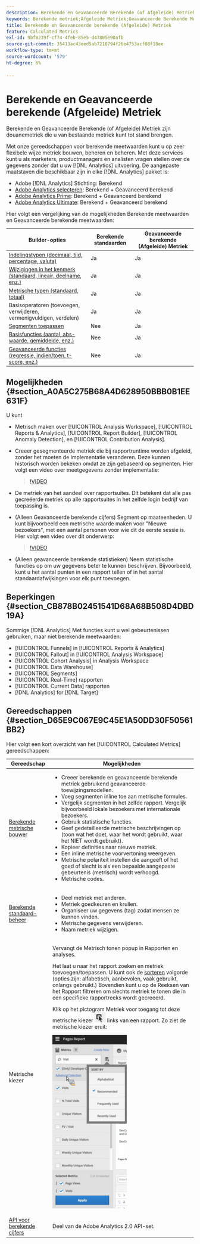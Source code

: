 ```yaml
---
description: Berekende en Geavanceerde Berekende (of Afgeleide) Metriek zijn douanemetriek die u van bestaande metriek kunt tot stand brengen.
keywords: Berekende metriek;Afgeleide Metriek;Geavanceerde Berekende Metriek
title: Berekende en Geavanceerde berekende (Afgeleide) Metriek
feature: Calculated Metrics
exl-id: 9bf8239f-cf74-4feb-85e5-d47805e90afb
source-git-commit: 35413ac43eed5ab7218794f26e4753acf08f18ee
workflow-type: tm+mt
source-wordcount: '579'
ht-degree: 6%

---
```


# Berekende en Geavanceerde berekende (Afgeleide) Metriek

Berekende en Geavanceerde Berekende (of Afgeleide) Metriek zijn douanemetriek die u van bestaande metriek kunt tot stand brengen.

Met onze gereedschappen voor berekende meetwaarden kunt u op zeer flexibele wijze metriek bouwen, beheren en beheren. Met deze services kunt u als marketers, productmanagers en analisten vragen stellen over de gegevens zonder dat u uw [!DNL Analytics] uitvoering. De aangepaste maatstaven die beschikbaar zijn in elke [!DNL Analytics] pakket is:

* Adobe [!DNL Analytics] Stichting: Berekend
* [Adobe Analytics selecteren](https://www.adobe.com/nl/data-analytics-cloud/analytics/select.html): Berekend + Geavanceerd berekend
* [Adobe Analytics Prime](https://www.adobe.com/nl/data-analytics-cloud/analytics/prime.html): Berekend + Geavanceerd berekend
* [Adobe Analytics Ultimate](https://www.adobe.com/nl/data-analytics-cloud/analytics/ultimate.html): Berekend + Geavanceerd berekend

Hier volgt een vergelijking van de mogelijkheden Berekende meetwaarden en Geavanceerde berekende meetwaarden:

| Builder-opties | Berekende standaarden | Geavanceerde berekende (Afgeleide) Metriek |
|---|---|---|
| [Indelingstypen (decimaal, tijd, percentage, valuta)](/help/components/c-calcmetrics/c-workflow/cm-workflow/c-build-metrics/cm-build-metrics.md) | Ja | Ja |
| [Wijzigingen in het kenmerk (standaard, lineair, deelname, enz.)](/help/components/c-calcmetrics/c-workflow/cm-workflow/c-build-metrics/m-metric-type-alloc.md) | Ja | Ja |
| [Metrische typen (standaard, totaal)](/help/components/c-calcmetrics/c-workflow/cm-workflow/c-build-metrics/m-metric-type-alloc.md) | Ja | Ja |
| Basisoperatoren (toevoegen, verwijderen, vermenigvuldigen, verdelen) | Ja | Ja |
| [Segmenten toepassen](/help/components/c-calcmetrics/c-workflow/cm-workflow/c-build-metrics/metrics-with-segments.md) | Nee | Ja |
| [Basisfuncties (aantal, abs-waarde, gemiddelde, enz.)](/help/components/c-calcmetrics/cm-reference/cm-functions.md) | Nee | Ja |
| [Geavanceerde functies (regressie, indien/toen, t-score, enz.)](/help/components/c-calcmetrics/cm-reference/cm-adv-functions.md) | Nee | Ja |

## Mogelijkheden {#section_A0A5C275B68A4D628950BBB0B1EE631F}

U kunt

* Metrisch maken over [!UICONTROL Analysis Workspace], [!UICONTROL Reports & Analytics], [!UICONTROL Report Builder], [!UICONTROL Anomaly Detection], en [!UICONTROL Contribution Analysis].
* Creeer gesegmenteerde metriek die bij rapportruntime worden afgeleid, zonder het moeten de implementatie veranderen. Deze kunnen historisch worden bekeken omdat ze zijn gebaseerd op segmenten. Hier volgt een video over meetgegevens zonder implementatie:

   >[!VIDEO](https://video.tv.adobe.com/v/25407/?quality=12)

* De metriek van het aandeel over rapportsuites. Dit betekent dat alle pas gecreëerde metriek op alle rapportsuites in het zelfde login bedrijf van toepassing is.
* (Alleen Geavanceerde berekende cijfers) Segment op maateenheden. U kunt bijvoorbeeld een metrische waarde maken voor &quot;Nieuwe bezoekers&quot;, met een aantal personen voor wie dit de eerste sessie is. Hier volgt een video over dit onderwerp:

   >[!VIDEO](https://video.tv.adobe.com/v/25409/?quality=12)

* (Alleen geavanceerde berekende statistieken) Neem statistische functies op om uw gegevens beter te kunnen beschrijven. Bijvoorbeeld, kunt u het aantal punten in een rapport tellen of in het aantal standaardafwijkingen voor elk punt toevoegen.

## Beperkingen {#section_CB878B02451541D68A68B508D4DBD19A}

Sommige [!DNL Analytics] Met functies kunt u wel gebeurtenissen gebruiken, maar niet berekende meetwaarden:

* [!UICONTROL Funnels] in [!UICONTROL Reports & Analytics]
* [!UICONTROL Fallout] in [!UICONTROL Analysis Workspace]
* [!UICONTROL Cohort Analysis] in Analysis Workspace
* [!UICONTROL Data Warehouse]
* [!UICONTROL Segments]
* [!UICONTROL Real-Time] rapporten
* [!UICONTROL Current Data] rapporten
* [!DNL Analytics] for [!DNL Target]

## Gereedschappen {#section_D65E9C067E9C45E1A50DD30F50561BB2}

Hier volgt een kort overzicht van het [!UICONTROL Calculated Metrics] gereedschappen:

<table id="table_520AFE97DB514958ABE23FD3C9CE0ABD"> 
 <thead> 
  <tr> 
   <th colname="col1" class="entry"> Gereedschap </th> 
   <th colname="col2" class="entry"> Mogelijkheden </th> 
  </tr>
 </thead>
 <tbody> 
  <tr> 
   <td colname="col1"><a href="/help/components/c-calcmetrics/c-workflow/cm-workflow/c-build-metrics/cm-build-metrics.md"  > Berekende metrische bouwer</a> </td> 
   <td colname="col2"> 
    <ul id="ul_E6F02AB9DF204C2F9A0AC92A31594B3E"> 
     <li id="li_A4A6E716374243A190C539A3F4A41C0C">Creeer berekende en geavanceerde berekende metriek gebruikend geavanceerde toewijzingsmodellen. </li> 
     <li id="li_C8C97BA4E227463E98077ABA5818FFC6">Voeg segmenten inline toe aan metrische formules. </li> 
     <li id="li_8503D9E06A3C46569B5CDB4B90F72446">Vergelijk segmenten in het zelfde rapport. Vergelijk bijvoorbeeld lokale bezoekers met internationale bezoekers. </li> 
     <li id="li_4B528FDE1F96400DBA0D3276408FF919">Gebruik statistische functies. </li> 
     <li id="li_C1162B1EA6784B8189A8A87E2B0DA79A">Geef gedetailleerde metrische beschrijvingen op (toon wat het doet, waar het wordt gebruikt, waar het NIET wordt gebruikt). </li> 
     <li id="li_DEA13F5E8BF94AF1B311C467FE6E2A74">Kopieer definities naar nieuwe metriek. </li> 
     <li id="li_8C21F55015D44910904202D2BF74221C">Een inline metrische voorvertoning weergeven. </li> 
     <li id="li_3704F66C321C477F9D4F52E068C231BD">Metrische polariteit instellen die aangeeft of het goed of slecht is als een bepaalde aangepaste gebeurtenis (metrisch) wordt verhoogd. </li> 
     <li id="li_9D45319FA965476FB1C90DE8AA72BBD7">Metrische codes. </li> 
    </ul> </td> 
  </tr> 
  <tr> 
   <td colname="col1"><a href="/help/components/c-calcmetrics/c-workflow/cm-workflow/cm-manager.md"  > Berekende standaard-beheer</a> </td> 
   <td colname="col2"> 
    <ul id="ul_E4D20D5DD3904CC6A85785B5BD4C1B1E"> 
     <li id="li_E0B216BA1478406EB6212263DF71D85B">Deel metriek met anderen. </li> 
     <li id="li_96EB16FAF3454211AAEF78EA5B08927F">Metriek goedkeuren en krullen. </li> 
     <li id="li_3ADBD2428EAC4B0AA61222D87C3AF2B7">Organiseer uw gegevens (tag) zodat mensen ze kunnen vinden. </li> 
     <li id="li_726F3C3390744E49BA63606FE196880E">Metrische gegevens verwijderen. </li> 
     <li id="li_F306BA4FA8AF4A6E987BA62634659A2F">Naam metriek wijzigen. </li> 
    </ul> </td> 
  </tr> 
  <tr> 
   <td colname="col1"> Metrische kiezer </td> 
   <td colname="col2"> <p>Vervangt de <span class="uicontrol"> Metrisch tonen</span> popup in <span class="uicontrol"> Rapporten en analyses</span>. </p> <p>Het laat u naar het rapport zoeken en metriek toevoegen/toepassen. U kunt ook de <a href="/help/components/c-calcmetrics/c-workflow/cm-workflow/cm-finding.md"  > sorteren</a> volgorde (opties zijn: alfabetisch, aanbevolen, vaak gebruikt, onlangs gebruikt.) Bovendien kunt u op de Reeksen van het Rapport filtreren om slechts metriek te tonen die in een specifieke rapportreeks wordt gecreeerd. </p> <p>Klik op het pictogram Metriek voor toegang tot deze metrische kiezer <img placement="inline"  src="assets/metrics_icon.png" width="30px" id="image_2C6F20B4E634486B95BACD4CA47EF991" /> links van een rapport. Zo ziet de metrische kiezer eruit: </p> <p><img src="assets/metrics_rail.png" width="200px" id="image_379523E9AFEC4CF08D20C42C740AA358" /> </p> </td> 
  </tr> 
  <tr> 
   <td colname="col1"><a href="https://www.adobe.io/apis/experiencecloud/analytics/docs.html#!AdobeDocs/analytics-2.0-apis/master/README.md"  > API voor berekende cijfers</a> </td> 
   <td colname="col2"> <p>Deel van de Adobe Analytics 2.0 API-set. </p> </td> 
  </tr> 
 </tbody> 
</table>
